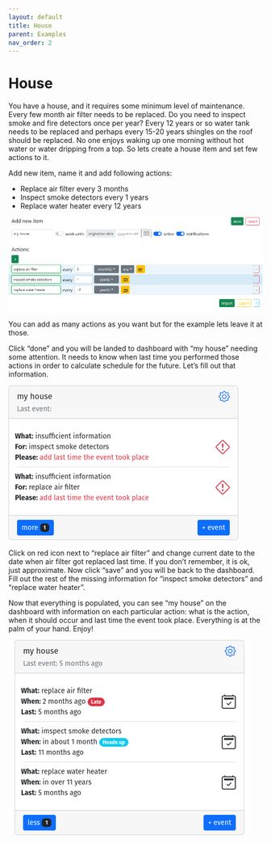 ```yaml
---
layout: default 
title: House
parent: Examples
nav_order: 2
---
```


# House

You have a house, and it requires some minimum level of maintenance. Every few month air filter needs to be replaced. Do you need to inspect smoke and fire
detectors once per year? Every 12 years or so water tank needs to be replaced and perhaps every 15-20 years shingles on the roof should be replaced. No one
enjoys waking up one morning without hot water or water dripping from a top. So lets create a house item and set few actions to it.

Add new item, name it and add following actions:

* Replace air filter every 3 months
* Inspect smoke detectors every 1 years
* Replace water heater every 12 years

![](../../assets/images/examples/house/new_item.png)

You can add as many actions as you want but for the example lets leave it at those.

Click “done” and you will be landed to dashboard with “my house” needing some attention. It needs to know when last time you performed those actions in order to
calculate schedule for the future. Let’s fill out that information.

![](../../assets/images/examples/house/insufficient_info.png)

Click on red icon next to “replace air filter” and change current date to the date when air filter got replaced last time. If you don’t remember, it is ok, just
approximate. Now click “save” and you will be back to the dashboard. Fill out the rest of the missing information for “inspect smoke detectors” and “replace
water heater”.

Now that everything is populated, you can see “my house” on the dashboard with information on each particular action: what is the action, when it should occur
and last time the event took place. Everything is at the palm of your hand. Enjoy!

![](../../assets/images/examples/house/dashboard.png)
